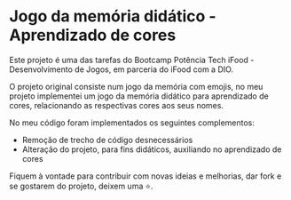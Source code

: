 # Jogo da memória didático - Aprendizado de cores

Este projeto é uma das tarefas do Bootcamp Potência Tech iFood - Desenvolvimento de Jogos, em parceria do iFood com a DIO. 

O projeto original consiste num jogo da memória com emojis, no meu projeto implementei um jogo da memória didático para aprendizado de cores, 
relacionando as respectivas cores aos seus nomes.

No meu código foram implementados os seguintes complementos:
* Remoção de trecho de código desnecessários
* Alteração do projeto, para fins didáticos, auxiliando no aprendizado de cores

Fiquem à vontade para contribuir com novas ideias e melhorias, dar fork e se gostarem do projeto, deixem uma ⭐.
